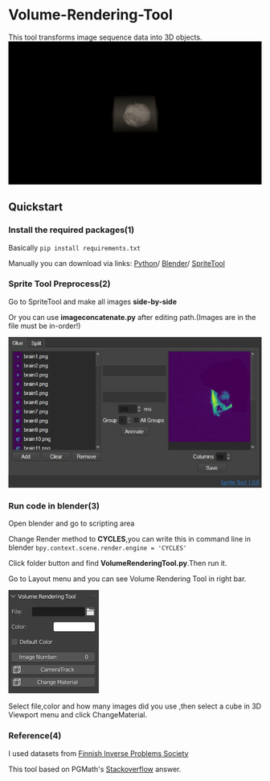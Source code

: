 # Volume-Rendering-Tool
This tool transforms image sequence data into 3D objects.
![alt text](https://github.com/complight/volume_rendering_tool/blob/main/Images/VRTgif.gif)
## Quickstart

### Install the required packages(1)

Basically `pip install requirements.txt`

Manually you can download via links:
[Python](https://www.python.org/downloads/)/
[Blender](https://www.blender.org/download/)/
[SpriteTool](https://github.com/TravisLedo/SpriteTool)

### Sprite Tool Preprocess(2)
Go to SpriteTool and make all images **side-by-side** 

Or you can use **imageconcatenate.py** after editing path.(Images are in the file must be in-order!)

![alt text](https://github.com/complight/volume_rendering_tool/blob/main/Images/SpliteTool.JPG)

### Run code in blender(3)
Open blender and go to scripting area

Change Render method to **CYCLES**,you can write this in command line in blender `bpy.context.scene.render.engine = 'CYCLES'`

Click folder button and find **VolumeRenderingTool.py**.Then run it.

Go to Layout menu and you can see Volume Rendering Tool in right bar.

![alt text](https://github.com/complight/volume_rendering_tool/blob/main/Images/VolumeRenderingTool.JPG)

Select file,color and how many images did you use ,then select a cube in 3D Viewport menu and click ChangeMaterial.

### Reference(4)

I used datasets from [Finnish Inverse Problems Society](https://www.fips.fi/dataset.php)

This tool based on PGMath's [Stackoverflow](https://blender.stackexchange.com/questions/62110/using-image-sequence-of-medical-scans-as-volume-data-in-cycles) answer.





